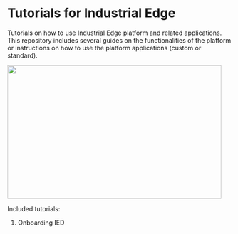 # Tutorials for Industrial Edge

Tutorials on how to use Industrial Edge platform and related applications.
This repository includes several guides on the functionalities of the platform or instructions on how to use the platform applications (custom or standard).

<img src="https://assets.new.siemens.com/siemens/assets/api/uuid:e6fd2888-e3bb-4b4d-9087-d88e5f7a7449/width:1125/quality:high/simatic-collaboration-board-gif01.gif" width="480" height="300" />


Included tutorials:
  1. Onboarding IED  


